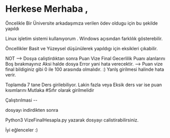 # Herkese Merhaba , 

Öncelikle Bir Üniversite arkadaşımıza verilen ödev oldugu için bu şekilde yapıldı

Linux işletim sistemi kullanıyorum . Windows açısından farklılık gösterebilir.

Öncellikler Basit ve Yüzeysel düşünülerek yapıldıgı için eksikleri çıkabilir.

NOT --> Dosya caliştirdıktan sonra Puan Vize Final Gecerlilik Puanı alanlarını Boş bırakmayınız Aksi halde dosya Error yani hata verecektir.
    --> Puan vize final bildiginiz gibi 0 ile 100 arasında olmalıdır. :) Yanlş girilmesi halinde hata verir.
   
 Toplamda 7 tane Ders girilebiliyor.
 Lakin fazla veya Eksik ders var ise puan kısımlarını Mutlaka #Sıfır olarak girilmelidir
   
Çalıştırılmasi --

dosyayı indirdikten sonra 

Python3 VizeFinalHesapla.py  yazarak dosyayı calistirabilirsiniz.

İyi eğlenceler :)
